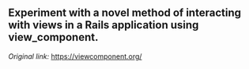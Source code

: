 Experiment with a novel method of interacting with views in a Rails application using view_component.
---

_Original link:_ https://viewcomponent.org/
